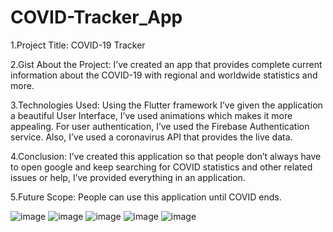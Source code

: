 # COVID-Tracker_App

1.Project Title: COVID-19 Tracker

2.Gist About the Project: I’ve created an app that provides complete current information about the COVID-19 with regional and worldwide statistics and more.

3.Technologies Used: Using the Flutter framework I’ve given the application a beautiful User Interface, I’ve used animations which makes it more appealing. For user authentication, I’ve used the Firebase Authentication service. Also, I’ve used a coronavirus API that provides the live data.

4.Conclusion: I’ve created this application so that people don’t always have to open google and keep searching for COVID statistics and other related issues or help, I’ve provided everything in an application.

5.Future Scope: People can use this application until COVID ends.

![image](https://user-images.githubusercontent.com/56602504/97829013-af133d80-1cee-11eb-861a-595288d80974.png)
![image](https://user-images.githubusercontent.com/56602504/97829125-0b765d00-1cef-11eb-8b56-55acade661f7.png)
![image](https://user-images.githubusercontent.com/56602504/97829163-26e16800-1cef-11eb-8587-e6e494052323.png)
![image](https://user-images.githubusercontent.com/56602504/97829035-be928680-1cee-11eb-85a5-5ba027556809.png)
![image](https://user-images.githubusercontent.com/56602504/97829074-d702a100-1cee-11eb-9315-79e1e6be3680.png)
